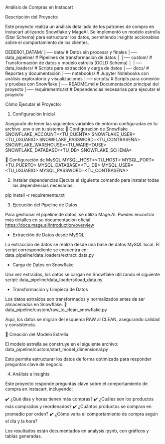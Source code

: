 Análisis de Compras en Instacart

Descripción del Proyecto:

Este proyecto realiza un análisis detallado de los patrones de compra en Instacart utilizando Snowflake y MageAI. Se implementó un modelo estrella (Star Schema) para estructurar los datos, permitiendo insights accionables sobre el comportamiento de los clientes.

DEBER01_DATAM/
│── data/                     # Datos sin procesar y finales
│── data_pipeline/            # Pipelines de transformación de datos
│   │── custom/               # Transformación de datos y modelo estrella (GOLD Schema)
│   │── data_loaders/         # Scripts para extracción y carga de datos
│── docs/                     # Reportes y documentación
│── notebooks/                # Jupyter Notebooks con análisis exploratorio y visualizaciones
│── scripts/                  # Scripts para conexión y pruebas con Snowflake
│── README.md                 # Documentación principal del proyecto
│── requirements.txt          # Dependencias necesarias para ejecutar el proyecto


Cómo Ejecutar el Proyecto:

1. Configuración Inicial

Asegúrate de tener las siguientes variables de entorno configuradas en tu archivo .env o en tu sistema:
🔹 Configuración de Snowflake
SNOWFLAKE_ACCOUNT=<TU_CUENTA>
SNOWFLAKE_USER=<TU_USUARIO>
SNOWFLAKE_PASSWORD=<TU_CONTRASEÑA>
SNOWFLAKE_WAREHOUSE=<TU_WAREHOUSE>
SNOWFLAKE_DATABASE=<TU_DB>
SNOWFLAKE_SCHEMA=<ESQUEMA>

🔹 Configuración de MySQL
MYSQL_HOST=<TU_HOST>
MYSQL_PORT=<TU_PUERTO>
MYSQL_DATABASE=<TU_DB>
MYSQL_USER=<TU_USUARIO>
MYSQL_PASSWORD=<TU_CONTRASEÑA>


2. Instalar dependencias
Ejecuta el siguiente comando para instalar todas las dependencias necesarias:

pip install -r requirements.txt


3. Ejecución del Pipeline de Datos

Para gestionar el pipeline de datos, se utilizó Mage.AI. Puedes encontrar más detalles en su documentación oficial.
https://docs.mage.ai/introduction/overview

- Extracción de Datos desde MySQL

La extracción de datos se realiza desde una base de datos MySQL local.
El script correspondiente se encuentra en:
data_pipeline/data_loaders/extract_data.py

- Carga de Datos en Snowflake

Una vez extraídos, los datos se cargan en Snowflake utilizando el siguiente script:
data_pipeline/data_loaders/load_data.py

- Transformación y Limpieza de Datos

Los datos extraídos son transformados y normalizados antes de ser almacenados en Snowflake.
📂 data_pipeline/custom/raw_to_clean_snowflake.py

Aquí, los datos se migran del esquema RAW al CLEAN, asegurando calidad y consistencia.

🔹 Creación del Modelo Estrella

El modelo estrella se construye en el siguiente archivo:
data_pipeline/custom/start_model_dimensional.py

Esto permite estructurar los datos de forma optimizada para responder preguntas clave de negocio.

4. Análisis e Insights

Este proyecto responde preguntas clave sobre el comportamiento de compra en Instacart, incluyendo:

✔️ ¿Qué días y horas tienen más compras?
✔️ ¿Cuáles son los productos más comprados y reordenados?
✔️ ¿Cuántos productos se compran en promedio por orden?
✔️ ¿Cómo varía el comportamiento de compra según el día y la hora?

Los resultados están documentados en analysis.ipynb, con gráficos y tablas generadas.